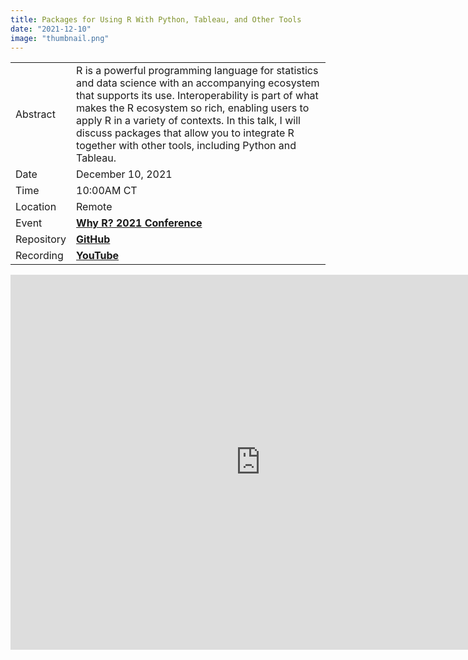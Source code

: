 ```yaml
---
title: Packages for Using R With Python, Tableau, and Other Tools
date: "2021-12-10"
image: "thumbnail.png"
---
```


|            |                                                                                                                                                                                                                                                                                                                                                                             |
|------------|-----------------------------------------------------------------------------------------------------------------------------------------------------------------------------------------------------------------------------------------------------------------------------------------------------------------------------------------------------------------------------|
| Abstract   | R is a powerful programming language for statistics and data science with an accompanying ecosystem that supports its use. Interoperability is part of what makes the R ecosystem so rich, enabling users to apply R in a variety of contexts. In this talk, I will discuss packages that allow you to integrate R together with other tools, including Python and Tableau. |
| Date       | December 10, 2021                                                                                                                                                                                                                                                                                                                                                           |
| Time       | 10:00AM CT                                                                                                                                                                                                                                                                                                                                                                    |
| Location   | Remote                                                                                                                                                                                                                                                                                                                                                                      |
| Event      | [**Why R? 2021 Conference**](https://2021.whyr.pl/)                                                                                                                                                                                                                                                                                                                         |
| Repository | [**GitHub**](https://github.com/ivelasq/using-r-and-other-tools)                                                                                                                                                                                                                                                                                                            |
| Recording  | [**YouTube**](https://youtu.be/vyA2EiIz4pI)                                                                                                                                                                                                                                                                                                                                 |

<center>
<iframe src="https://docs.google.com/presentation/d/e/2PACX-1vRBl0BnhCqKTAmYeqzXZLsj7en_auyyxBc8ooWCdcZ9dIVxvFNSOqFsjf5h4-bvmt3HPF2NTw8R-4IO/embed?start=false&loop=false&delayms=3000" frameborder="0" width="800" height="600" allowfullscreen="true" mozallowfullscreen="true" webkitallowfullscreen="true"></iframe>
</center>